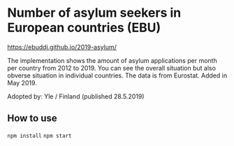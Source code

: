 # Number of asylum seekers in European countries (EBU)

https://ebuddj.github.io/2019-asylum/

The implementation shows the amount of asylum applications per month per country from 2012 to 2019. You can see the overall situation but also obverse situation in individual countries. The data is from Eurostat. Added in May 2019.

Adopted by: Yle / Finland (published 28.5.2019)

## How to use

`npm install`
`npm start`
